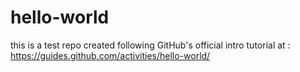 # hello-world
this is a test repo created following GitHub's official intro tutorial at :  https://guides.github.com/activities/hello-world/
